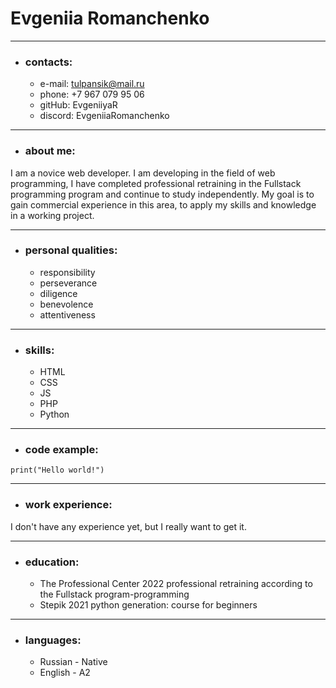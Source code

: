 # Evgeniia Romanchenko

***

* ### contacts:

    + e-mail: tulpansik@mail.ru
    + phone: +7 967 079 95 06
    + gitHub: EvgeniiyaR
    + discord: EvgeniiaRomanchenko

***
* ### about me:

I am a novice web developer. I am developing in the field of web programming, I have completed professional retraining in the Fullstack programming program and continue to study independently. My goal is to gain commercial experience in this area, to apply my skills and knowledge in a working project.

***
* ### personal qualities: 

    + responsibility 
    + perseverance 
    + diligence
    + benevolence
    + attentiveness

***
* ### skills: 

    + HTML
    + CSS
    + JS
    + PHP
    + Python

***
* ### code example:

`print("Hello world!")`

***
* ### work experience:

I don't have any experience yet, but I really want to get it.

***
* ### education:

    + The Professional Center
    2022 professional retraining according to the Fullstack program-programming 
    + Stepik
    2021 python generation: course for beginners

***
* ### languages:

    + Russian - Native 
    + English - A2